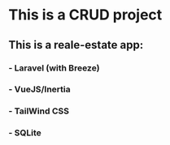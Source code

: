 # This is a CRUD project

## This is a reale-estate app:

### - **Laravel (with Breeze)**

### - **VueJS/Inertia**

### - **TailWind CSS**

### - **SQLite**
